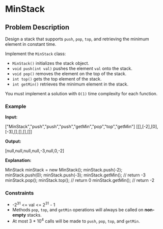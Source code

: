 # MinStack

## Problem Description

Design a stack that supports `push`, `pop`, `top`, and retrieving the minimum element in constant time.

Implement the `MinStack` class:

- `MinStack()` initializes the stack object.
- `void push(int val)` pushes the element `val` onto the stack.
- `void pop()` removes the element on the top of the stack.
- `int top()` gets the top element of the stack.
- `int getMin()` retrieves the minimum element in the stack.

You must implement a solution with `O(1)` time complexity for each function.

### Example

**Input:**

["MinStack","push","push","push","getMin","pop","top","getMin"]
[[],[-2],[0],[-3],[],[],[],[]]

**Output:**

[null,null,null,null,-3,null,0,-2]

**Explanation:**

MinStack minStack = new MinStack();
minStack.push(-2);
minStack.push(0);
minStack.push(-3);
minStack.getMin(); // return -3
minStack.pop();
minStack.top(); // return 0
minStack.getMin(); // return -2

### Constraints

- -2<sup>31</sup> <= val <= 2<sup>31</sup> - 1
- Methods `pop`, `top`, and `getMin` operations will always be called on **non-empty** stacks.
- At most 3 * 10<sup>4</sup> calls will be made to `push`, `pop`, `top`, and `getMin`.